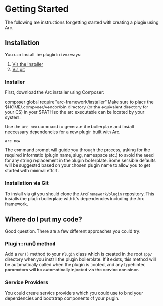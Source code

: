 # Getting Started

The following are instructions for getting started with creating a plugin using Arc.

## Installation

You can install the plugin in two ways:

1. [Via the installer](#installer)
2. [Via git](#installation-via-git)

### Installer

First, download the Arc installer using Composer:

composer global require "arc-framework/installer"
Make sure to place the $HOME/.composer/vendor/bin directory (or the equivalent directory for your OS) in your $PATH so the 
arc executable can be located by your system.

Use the `arc new` command to generate the boilerplate and install neccessary dependencies for a new plugin built with Arc.

    arc new

The command prompt will guide you through the process, asking for the required informatio (plugin name, slug, namespace etc.)
to avoid the need for any string replacement in the plugin boilerplate. Some sensible defaults will be suggested based on
your chosen plugin name to allow you to get started with minimal effort.

### Installation via Git

To install via git you should clone the `ArcFramework/plugin` repository. This installs the plugin boilerplate with it's
dependencies including the Arc framework.

## Where do I put my code?

Good question. There are a few different approaches you could try:

### Plugin::run() method

Add a `run()` method to your `Plugin` class which is created in the root `app/` directory when you install the plugin
boilerplate. If it exists, this method will be automatically called when the plugin is booted, and any typehinted parameters
will be automatically injected via the service container.

### Service Providers

You could create service providers which you could use to bind your dependencies and bootstrap components of your plugin.
